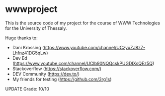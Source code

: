 # wwwproject
This is the source code of my project for the course of WWW Technologies for the University of Thessaly.

Huge thanks to:
- Dani Krossing   (https://www.youtube.com/channel/UCzyuZJ8zZ-Lhfnz41DG5qLw)
- Dev Ed          (https://www.youtube.com/channel/UClb90NQQcskPUGDIXsQEz5Q)
- Stackoverflow   (https://stackoverflow.com/)
- DEV Community   (https://dev.to/)
- My friends for testing (https://github.com/3rg1s)

UPDATE
Grade: 10/10
